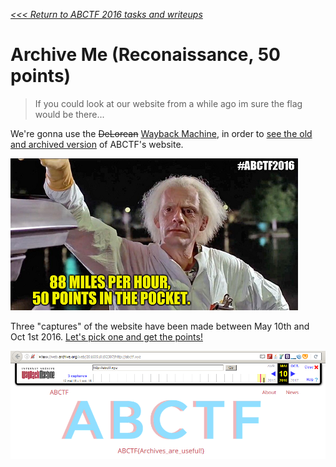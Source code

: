 _[<<< Return to ABCTF 2016 tasks and writeups](/2016-abctf)_
# Archive Me (Reconaissance, 50 points)

>If you could look at our website from a while ago im sure the flag would be there...

We're gonna use the ~~DeLorean~~ [Wayback Machine](https://archive.org/web/),
in order to [see the old and archived version](https://en.wikipedia.org/wiki/Wayback_Machine) of ABCTF's website.

![Great Scott!](archive-me-doc.png)

Three "captures" of the website have been made between May 10th and Oct 1st 2016.
[Let's pick one and get the points!](https://web.archive.org/web/20160510192307/http://abctf.xyz)

![Great Flag!](archive-me-flag.png)

